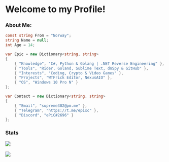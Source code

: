 # Welcome to my Profile!
### About Me:
```csharp
const string From = "Norway";
string Name = null;
int Age = 14;

var Epic = new Dictionary<string, string>
{
    { "Knowledge", "C#, Python & Golang | .NET Reverse Engineering" },
    { "Tools", "Rider, Goland, Sublime Text, dnSpy & GitHub" },
    { "Interests", "Coding, Crypto & Video Games" },
    { "Projects", "WTFrick Editor, NexusAIO" },
    { "OS", "Windows 10 Pro N" }
};

var Contact = new Dictionary<string, string>
{
    { "Email", "supreme302@pm.me" },
    { "Telegram", "https://t.me/epixc" },
    { "Discord", "ePiC#2696" }
};
```
### Stats

<a href="https://github.com/epic6969/epic6969">
  <img align="center" src="https://github-readme-stats.vercel.app/api?username=ePiC6969&theme=onedark&layout=compact"/>
</a>
<br><br>
<a href="https://github.com/epic6969/epic6969">
    <img align="center" src="https://github-readme-stats.vercel.app/api/top-langs/?username=ePiC6969&theme=onedark&layout=compact"/>
</a>
